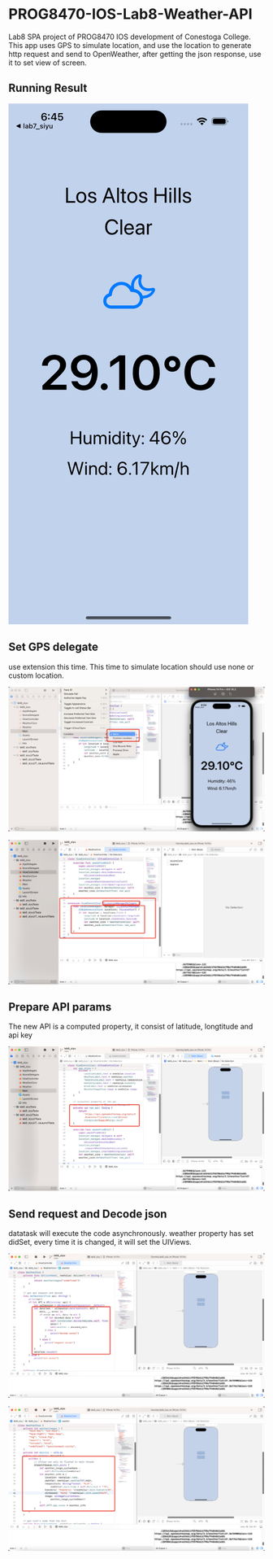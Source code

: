 # PROG8470-IOS-Lab8-Weather-API

Lab8 SPA project of PROG8470 IOS development of Conestoga College. This app uses GPS to simulate location, and use the location to generate http request and send to OpenWeather, after getting the json response, use it to set view of screen.

## Running Result

![](doc/images/2023-07-14-18-46-42-image.png)

## Set GPS delegate

use extension this time. This time to simulate location should use none or custom location.

![](doc/images/2023-07-14-18-54-27-image.png)

![](doc/images/2023-07-14-18-49-39-image.png)

## Prepare API params

The new API is a computed property, it consist of latitude, longtitude and api key

![](doc/images/2023-07-14-18-55-56-image.png)

## Send request and Decode json

datatask will execute the code asynchronously. weather property has set didSet, every time it is changed, it will set the UIViews.

![](doc/images/2023-07-14-18-58-45-image.png)

![](doc/images/2023-07-14-19-02-22-image.png)
